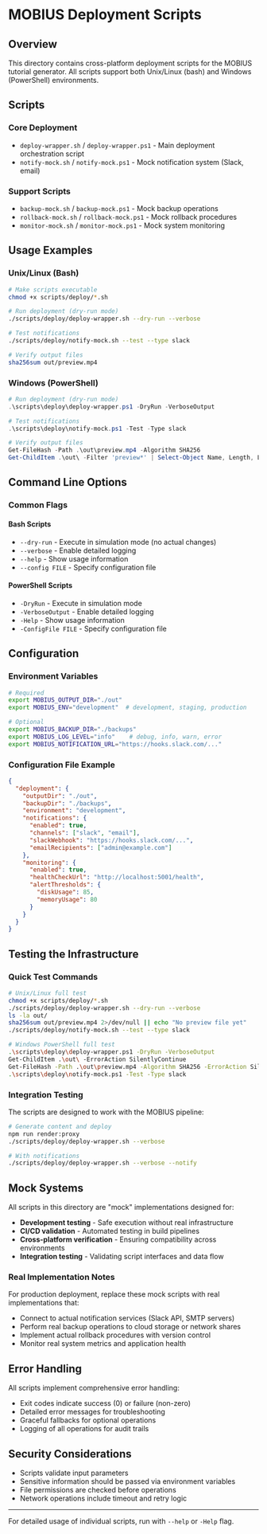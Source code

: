 # MOBIUS Deployment Scripts

## Overview

This directory contains cross-platform deployment scripts for the MOBIUS tutorial generator. All scripts support both Unix/Linux (bash) and Windows (PowerShell) environments.

## Scripts

### Core Deployment
- `deploy-wrapper.sh` / `deploy-wrapper.ps1` - Main deployment orchestration script
- `notify-mock.sh` / `notify-mock.ps1` - Mock notification system (Slack, email)

### Support Scripts
- `backup-mock.sh` / `backup-mock.ps1` - Mock backup operations
- `rollback-mock.sh` / `rollback-mock.ps1` - Mock rollback procedures
- `monitor-mock.sh` / `monitor-mock.ps1` - Mock system monitoring

## Usage Examples

### Unix/Linux (Bash)

```bash
# Make scripts executable
chmod +x scripts/deploy/*.sh

# Run deployment (dry-run mode)
./scripts/deploy/deploy-wrapper.sh --dry-run --verbose

# Test notifications
./scripts/deploy/notify-mock.sh --test --type slack

# Verify output files
sha256sum out/preview.mp4
```

### Windows (PowerShell)

```powershell
# Run deployment (dry-run mode)
.\scripts\deploy\deploy-wrapper.ps1 -DryRun -VerboseOutput

# Test notifications
.\scripts\deploy\notify-mock.ps1 -Test -Type slack

# Verify output files
Get-FileHash -Path .\out\preview.mp4 -Algorithm SHA256
Get-ChildItem .\out\ -Filter 'preview*' | Select-Object Name, Length, LastWriteTime
```

## Command Line Options

### Common Flags

#### Bash Scripts
- `--dry-run` - Execute in simulation mode (no actual changes)
- `--verbose` - Enable detailed logging
- `--help` - Show usage information
- `--config FILE` - Specify configuration file

#### PowerShell Scripts
- `-DryRun` - Execute in simulation mode
- `-VerboseOutput` - Enable detailed logging  
- `-Help` - Show usage information
- `-ConfigFile FILE` - Specify configuration file

## Configuration

### Environment Variables

```bash
# Required
export MOBIUS_OUTPUT_DIR="./out"
export MOBIUS_ENV="development"  # development, staging, production

# Optional
export MOBIUS_BACKUP_DIR="./backups"
export MOBIUS_LOG_LEVEL="info"    # debug, info, warn, error
export MOBIUS_NOTIFICATION_URL="https://hooks.slack.com/..."
```

### Configuration File Example

```json
{
  "deployment": {
    "outputDir": "./out",
    "backupDir": "./backups",
    "environment": "development",
    "notifications": {
      "enabled": true,
      "channels": ["slack", "email"],
      "slackWebhook": "https://hooks.slack.com/...",
      "emailRecipients": ["admin@example.com"]
    },
    "monitoring": {
      "enabled": true,
      "healthCheckUrl": "http://localhost:5001/health",
      "alertThresholds": {
        "diskUsage": 85,
        "memoryUsage": 80
      }
    }
  }
}
```

## Testing the Infrastructure

### Quick Test Commands

```bash
# Unix/Linux full test
chmod +x scripts/deploy/*.sh
./scripts/deploy/deploy-wrapper.sh --dry-run --verbose
ls -la out/
sha256sum out/preview.mp4 2>/dev/null || echo "No preview file yet"
./scripts/deploy/notify-mock.sh --test --type slack

# Windows PowerShell full test
.\scripts\deploy\deploy-wrapper.ps1 -DryRun -VerboseOutput
Get-ChildItem .\out\ -ErrorAction SilentlyContinue
Get-FileHash -Path .\out\preview.mp4 -Algorithm SHA256 -ErrorAction SilentlyContinue
.\scripts\deploy\notify-mock.ps1 -Test -Type slack
```

### Integration Testing

The scripts are designed to work with the MOBIUS pipeline:

```bash
# Generate content and deploy
npm run render:proxy
./scripts/deploy/deploy-wrapper.sh --verbose

# With notifications
./scripts/deploy/deploy-wrapper.sh --verbose --notify
```

## Mock Systems

All scripts in this directory are "mock" implementations designed for:
- **Development testing** - Safe execution without real infrastructure
- **CI/CD validation** - Automated testing in build pipelines  
- **Cross-platform verification** - Ensuring compatibility across environments
- **Integration testing** - Validating script interfaces and data flow

### Real Implementation Notes

For production deployment, replace these mock scripts with real implementations that:
- Connect to actual notification services (Slack API, SMTP servers)
- Perform real backup operations to cloud storage or network shares
- Implement actual rollback procedures with version control
- Monitor real system metrics and application health

## Error Handling

All scripts implement comprehensive error handling:
- Exit codes indicate success (0) or failure (non-zero)
- Detailed error messages for troubleshooting
- Graceful fallbacks for optional operations
- Logging of all operations for audit trails

## Security Considerations

- Scripts validate input parameters
- Sensitive information should be passed via environment variables
- File permissions are checked before operations
- Network operations include timeout and retry logic

---

For detailed usage of individual scripts, run with `--help` or `-Help` flag.